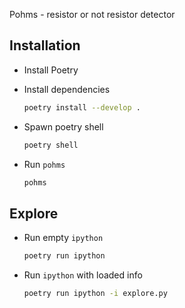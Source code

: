 Pohms - resistor or not resistor detector


## Installation

- Install Poetry

- Install dependencies 

  ```bash
  poetry install --develop .
  ```

- Spawn poetry shell
  ```bash
  poetry shell
  ```
  
- Run `pohms`

  ```bash
  pohms
  ```



## Explore

- Run empty `ipython`
  ```bash
  poetry run ipython
  ```

- Run `ipython` with loaded info
  ```bash
  poetry run ipython -i explore.py 
  ```
